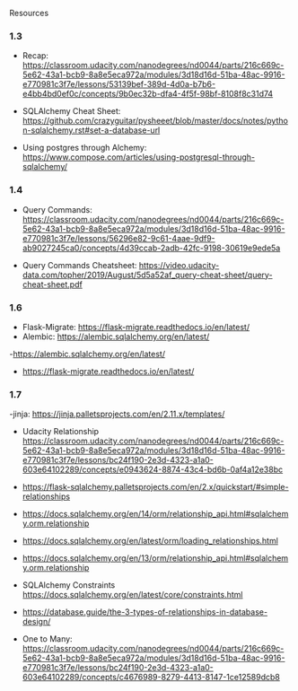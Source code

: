 Resources

### 1.3

- Recap: https://classroom.udacity.com/nanodegrees/nd0044/parts/216c669c-5e62-43a1-bcb9-8a8e5eca972a/modules/3d18d16d-51ba-48ac-9916-e770981c3f7e/lessons/53139bef-389d-4d0a-b7b6-e4bb4bd0ef0c/concepts/9b0ec32b-dfa4-4f5f-98bf-8108f8c31d74

- SQLAlchemy Cheat Sheet: https://github.com/crazyguitar/pysheeet/blob/master/docs/notes/python-sqlalchemy.rst#set-a-database-url

- Using postgres through Alchemy: https://www.compose.com/articles/using-postgresql-through-sqlalchemy/


### 1.4

- Query Commands: https://classroom.udacity.com/nanodegrees/nd0044/parts/216c669c-5e62-43a1-bcb9-8a8e5eca972a/modules/3d18d16d-51ba-48ac-9916-e770981c3f7e/lessons/56296e82-9c61-4aae-9df9-ab9027245ca0/concepts/4d39ccab-2adb-42fc-9198-30619e9ede5a

- Query Commands Cheatsheet: https://video.udacity-data.com/topher/2019/August/5d5a52af_query-cheat-sheet/query-cheat-sheet.pdf

### 1.6

- Flask-Migrate: https://flask-migrate.readthedocs.io/en/latest/
- Alembic: https://alembic.sqlalchemy.org/en/latest/

-https://alembic.sqlalchemy.org/en/latest/

- https://flask-migrate.readthedocs.io/en/latest/

### 1.7

-jinja: https://jinja.palletsprojects.com/en/2.11.x/templates/

- Udacity Relationship https://classroom.udacity.com/nanodegrees/nd0044/parts/216c669c-5e62-43a1-bcb9-8a8e5eca972a/modules/3d18d16d-51ba-48ac-9916-e770981c3f7e/lessons/bc24f190-2e3d-4323-a1a0-603e64102289/concepts/e0943624-8874-43c4-bd6b-0af4a12e38bc

- https://flask-sqlalchemy.palletsprojects.com/en/2.x/quickstart/#simple-relationships

- https://docs.sqlalchemy.org/en/14/orm/relationship_api.html#sqlalchemy.orm.relationship

- https://docs.sqlalchemy.org/en/latest/orm/loading_relationships.html

- https://docs.sqlalchemy.org/en/13/orm/relationship_api.html#sqlalchemy.orm.relationship

- SQLAlchemy Constraints https://docs.sqlalchemy.org/en/latest/core/constraints.html

- https://database.guide/the-3-types-of-relationships-in-database-design/

- One to Many: https://classroom.udacity.com/nanodegrees/nd0044/parts/216c669c-5e62-43a1-bcb9-8a8e5eca972a/modules/3d18d16d-51ba-48ac-9916-e770981c3f7e/lessons/bc24f190-2e3d-4323-a1a0-603e64102289/concepts/c4676989-8279-4413-8147-1ce12589dcb8